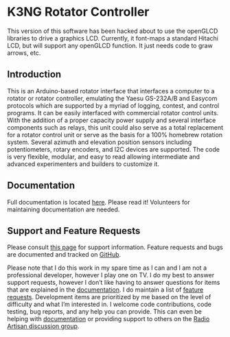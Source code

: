# K3NG Rotator Controller

This version of this software has been hacked about to use the openGLCD libraries to drive a graphics LCD. Currently, it font-maps a standard Hitachi LCD, but will support any openGLCD function. It just needs code to graw arrows, etc.

## Introduction

This is an Arduino-based rotator interface that interfaces a computer to a rotator or rotator controller, emulating the Yaesu GS-232A/B and Easycom protocols which are supported by a myriad of logging, contest, and control programs.  It can be easily interfaced with commercial rotator control units.  With the addition of a proper capacity power supply and several interface components such as relays, this unit could also serve as a total replacement for a rotator control unit or serve as the basis for a 100% homebrew rotation system.  Several azimuth and elevation position sensors including potentiometers, rotary encoders, and I2C devices are supported.  The code is very flexible, modular, and easy to read allowing intermediate and advanced experimenters and builders to customize it.

## Documentation

Full documentation is located [here](https://github.com/k3ng/k3ng_rotator_controller/wiki).  Please read it!  Volunteers for maintaining documentation are needed.

## Support and Feature Requests

Please consult [this page](https://blog.radioartisan.com/support-for-k3ng-projects/) for support information.  Feature requests and bugs are documented and tracked on [GitHub](https://github.com/k3ng/k3ng_rotator_controller/issues).

Please note that I do this work in my spare time as I can and I am not a professional developer, however I play one on TV.  I do my best to answer support requests,  however I don’t like having to answer questions for items that are explained in the [documentation](https://github.com/k3ng/k3ng_rotator_controller/wiki).  I do maintain a list of [feature requests](https://github.com/k3ng/k3ng_rotator_controller/issues).  Development items are prioritized by me based on the level of difficulty and what I’m interested in.  I welcome code contributions, code testing, bug reports, and any help you can provide.  This can even be helping with [documentation](https://github.com/k3ng/k3ng_rotator_controller/wiki) or providing support to others on the [Radio Artisan discussion group](https://groups.yahoo.com/neo/groups/radioartisan/info).
